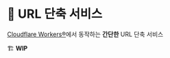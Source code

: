 # 📎 URL 단축 서비스
[Cloudflare Workers®][LINK_WORKERS]에서 동작하는 **간단한** URL 단축 서비스

🏗 **WIP**


[LINK_WORKERS]: https://workers.cloudflare.com/
